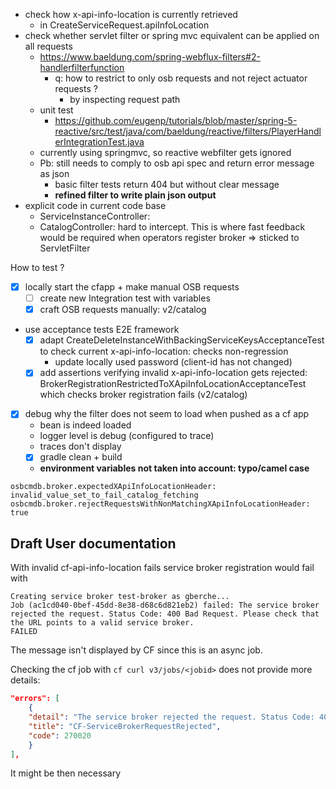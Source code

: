 
* check how x-api-info-location is currently retrieved
   * in CreateServiceRequest.apiInfoLocation 
* check whether servlet filter or spring mvc equivalent can be applied on all requests
   * https://www.baeldung.com/spring-webflux-filters#2-handlerfilterfunction
      * q: how to restrict to only osb requests and not reject actuator requests ?
        * by inspecting request path
   * unit test 
     * https://github.com/eugenp/tutorials/blob/master/spring-5-reactive/src/test/java/com/baeldung/reactive/filters/PlayerHandlerIntegrationTest.java
   * currently using springmvc, so reactive webfilter gets ignored
   * Pb: still needs to comply to osb api spec and return error message as json
     * basic filter tests return 404 but without clear message 
     * **refined filter to write plain json output**
* explicit code in current code base
   * ServiceInstanceController:  
   * CatalogController: hard to intercept. This is where fast feedback would be required when operators register broker
=> sticked to ServletFilter

How to test ?
- [x] locally start the cfapp + make manual OSB requests
   - [ ] create new Integration test with variables
   - [x] craft OSB requests manually: v2/catalog
- use acceptance tests E2E framework
   - [x] adapt CreateDeleteInstanceWithBackingServiceKeysAcceptanceTest to check current x-api-info-location: checks non-regression
     - update locally used password (client-id has not changed)  
   - [x] add assertions verifying invalid x-api-info-location gets rejected: BrokerRegistrationRestrictedToXApiInfoLocationAcceptanceTest which checks broker registration fails (v2/catalog)

- [x] debug why the filter does not seem to load when pushed as a cf app
  - bean is indeed loaded
  - logger level is debug (configured to trace)
  - traces don't display
  - [x] gradle clean + build
  - **environment variables not taken into account: typo/camel case**

```
osbcmdb.broker.expectedXApiInfoLocationHeader: invalid_value_set_to_fail_catalog_fetching
osbcmdb.broker.rejectRequestsWithNonMatchingXApiInfoLocationHeader: true
```

## Draft User documentation

With invalid cf-api-info-location fails service broker registration would fail with 

```
Creating service broker test-broker as gberche...
Job (ac1cd040-0bef-45dd-8e38-d68c6d821eb2) failed: The service broker rejected the request. Status Code: 400 Bad Request. Please check that the URL points to a valid service broker.
FAILED
```

The message isn't displayed by CF since this is an async job. 

Checking the cf job with `cf curl v3/jobs/<jobid>` does not provide more details:

```json
"errors": [
    {
    "detail": "The service broker rejected the request. Status Code: 400 Bad Request. Please check that the URL points to a valid service broker.",
    "title": "CF-ServiceBrokerRequestRejected",
    "code": 270020
    }
],
``` 

It might be then necessary